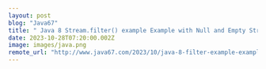 ```yaml
---
layout: post
blog: "Java67"
title: " Java 8 Stream.filter() example Example with Null and Empty String"
date: 2023-10-28T07:20:00.002Z
image: images/java.png
remote_url: "http://www.java67.com/2023/10/java-8-filter-example-example-with-null.html"
---
```

